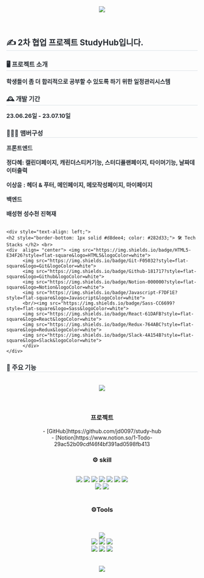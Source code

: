 <div align= "center">
    <img src="https://capsule-render.vercel.app/api?type=waving&color=0:e1f5fe,100:b1b9f7&height=180&text=Study%20Hub&animation=fadeIn&fontColor=5b5757&fontSize=60" />
    </div>
<br/>
<br/>
<div style="text-align: left;"> 
    <h2 style="border-bottom: 1px solid #d8dee4; color: #282d33;">✍️ 2차 협업 프로젝트 StudyHub입니다.</h2> 
    </div>

<div style="text-align: left;"> 
    <h3 style="border-bottom: 1px solid #d8dee4; color: #282d33;"> 🖥️ 프로젝트 소개 </h3>  
    <div style="font-weight: 700; font-size: 15px; text-align: left; color: #282d33;"> 학생들이 좀 더 합리적으로 공부할 수 있도록 하기 위한 일정관리시스템 </div> 
</div>

<div style="text-align: left;">
    <h3 style="border-bottom: 1px solid #d8dee4; color: #282d33;">🕰️ 개발 기간</h3> 
    <div style="font-weight: 700; font-size: 15px; text-align: left; color: #282d33;">23.06.26일 - 23.07.10일 </div> 
  </div>
  
  <div style="text-align: left;">
 <h3 style="border-bottom: 1px solid #d8dee4; color: #282d33;"> 🧑‍🤝‍🧑 맴버구성</h3> 
<div style="font-weight: 700; font-size: 15px; text-align: left; color: #282d33;">프론트엔드</div><br>
<div style="font-weight: 700; font-size: 15px; text-align: left; color: #282d33;">정다혜: 캘린더페이지, 캐린더스티커기능, 스터디플랜페이지, 타이머기능, 날짜데이터출력</div><br>
<div style="font-weight: 700; font-size: 15px; text-align: left; color: #282d33;">이상윤 : 헤더 & 푸터, 메인페이지, 메모작성페이지, 마이페이지</div><br>
<div style="font-weight: 700; font-size: 15px; text-align: left; color: #282d33;">백엔드</div><br>
<div style="font-weight: 700; font-size: 15px; text-align: left; color: #282d33;">배성현 성수천 진혁재</div><br>
    </div>
    
    <div style="text-align: left;">
    <h2 style="border-bottom: 1px solid #d8dee4; color: #282d33;"> 🛠️ Tech Stacks </h2> <br> 
    <div  align= "center"> <img src="https://img.shields.io/badge/HTML5-E34F26?style=flat-square&logo=HTML5&logoColor=white">
          <img src="https://img.shields.io/badge/Git-F05032?style=flat-square&logo=Git&logoColor=white">
          <img src="https://img.shields.io/badge/Github-181717?style=flat-square&logo=Github&logoColor=white">
          <img src="https://img.shields.io/badge/Notion-000000?style=flat-square&logo=Notion&logoColor=white">
          <img src="https://img.shields.io/badge/Javascript-F7DF1E?style=flat-square&logo=Javascript&logoColor=white">
          <br/><img src="https://img.shields.io/badge/Sass-CC6699?style=flat-square&logo=Sass&logoColor=white">
          <img src="https://img.shields.io/badge/React-61DAFB?style=flat-square&logo=React&logoColor=white">
          <img src="https://img.shields.io/badge/Redux-764ABC?style=flat-square&logo=Redux&logoColor=white">
          <img src="https://img.shields.io/badge/Slack-4A154B?style=flat-square&logo=Slack&logoColor=white">
          </div>
    </div>
    
<div style="text-align: left;">
    <h3 style="border-bottom: 1px solid #d8dee4; color: #282d33;"> 📌 주요 기능</h3> <br> 
</div>

<div align="center">
 <img src=https://raw.githubusercontent.com/jd0097/study-hub/main/public/images/video.gif />
</div>
<!-- ![Wondershare_Filmora_UhF6y4V4gc](https://github.com/LSYbuilds/campingsmore/assets/130975837/1ac4efe4-153e-4a82-bad7-42e068452251) -->



<br/>
<br/>
<div align="center">
<h3>
프로젝트 
</h3>
</div>

<div align="center">
  - [GitHub]https://github.com/jd0097/study-hub <br/>
  - [Notion]https://www.notion.so/1-Todo-29ac52b09cdf46f4bf391ad0598fb413 <br/>
<!--   - [Figma] (https://www.figma.com/file/gBaoqSAs24bzZh6w4ad8tp/Untitled?type=design&node-id=0-1&mode=design&t=UrIUrZ3CI4y7xys5-0) -->
</div>

<div align="center">
  <h3>
⚙️ skill
  </h3>
</div>
<br/>
<div align="center">
    <img src="https://img.shields.io/badge/React-61DAFB?style=flat&logo=React&logoColor=white"/>
    <img src="https://img.shields.io/badge/css3-1572B6?style=flat&logo=css3&logoColor=white"/>
    <img src="https://img.shields.io/badge/javascript-F7DF1E?style=flat&logo=javascript&logoColor=white"/>
    <img src="https://img.shields.io/badge/React Router-CA4245?style=flat&logo=React Router&logoColor=white"/>
    <img src="https://img.shields.io/badge/sass-CC6699?style=flat&logo=sass&logoColor=white"/>
    <img src="https://img.shields.io/badge/FontAwesome-528DD7?style=flat&logo=FontAwesome&logoColor=white"/>
    <img src="https://img.shields.io/badge/Axios-5A29E4?style=flat&logo=Axios&logoColor=white"/> <br/>
    <img src="https://img.shields.io/badge/Redux-764ABC?style=flat&logo=Redux&logoColor=white"/
    <img src="https://img.shields.io/badge/ESLint-4B32C3?style=flat&logo=ESLint&logoColor=white"/>
    <img src="https://img.shields.io/badge/Prettier-F7B93E?style=flat&logo=Prettier&logoColor=white"/>

</div>
<br/>

<div align="center">  
  <h3>
 ⚙️Tools
  </h3>
</div>
<br/>
<br/>
<div align="center">
  <img src="https://img.shields.io/badge/Visual Studio Code-007ACC?style=flat&logo=visualstudiocode&logoColor=fff"/>
  <br/>
  <img src="https://img.shields.io/badge/Git-F05032?style=flat&logo=git&logoColor=fff"/>
  <img src="https://img.shields.io/badge/GitHub-181717?style=flat&logo=github&logoColor=fff"/>  
  <img src="https://img.shields.io/badge/Sourcetree-0052CC?style=flat&logo=sourcetree&logoColor=fff"/>
  <br/>
  <img src="https://img.shields.io/badge/Slack-4A154B?style=flat&logo=slack&logoColor=fff"/>
  <img src="https://img.shields.io/badge/Figma-F24E1E?style=flat&logo=slack&logoColor=fff"/>
  <img src="https://img.shields.io/badge/Notion-000000?style=flat&logo=slack&logoColor=fff"/> 
</div>
<br/>
<br/>

<div align="center">
  <img src="https://capsule-render.vercel.app/api?type=waving&color=0:e69138,100:D2B48C&height=200&section=footer" />
</div>
